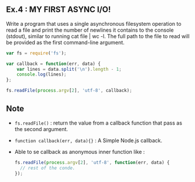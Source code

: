 Ex.4 : MY FIRST ASYNC I/O!
---

Write a program that uses a single asynchronous filesystem operation to 
read a file and print the number of newlines it contains to the console (stdout), 
similar to running cat file | wc -l.
The full path to the file to read will be provided as the first command-line argument.

```js
var fs = require('fs');

var callback = function(err, data) {
	var lines = data.split('\n').length - 1;
	console.log(lines);
};

fs.readFile(process.argv[2], 'utf-8', callback);
```

## Note

- `fs.readFile()` : return the value from a callback function that pass as the second argument.
- `function callback(err, data){}` : A Simple Node.js callback.
- Able to se callback as anonymous inner function like :

  ```js
  fs.readFile(process.argv[2], 'utf-8', function(err, data) {
  	// rest of the conde.
  });
  ```